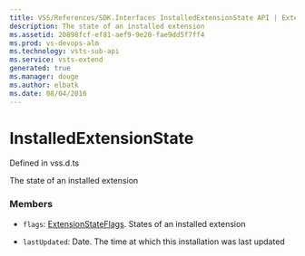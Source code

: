 ```yaml
---
title: VSS/References/SDK.Interfaces InstalledExtensionState API | Extensions for Visual Studio Team Services
description: The state of an installed extension
ms.assetid: 20898fcf-ef81-aef9-9e20-fae9dd5f7ff4
ms.prod: vs-devops-alm
ms.technology: vsts-sub-api
ms.service: vsts-extend
generated: true
ms.manager: douge
ms.author: elbatk
ms.date: 08/04/2016
---
```


# InstalledExtensionState

Defined in vss.d.ts


The state of an installed extension 

### Members

* `flags`: [ExtensionStateFlags](../../../VSS/References/SDK_Interfaces/ExtensionStateFlags.md). States of an installed extension

* `lastUpdated`: Date. The time at which this installation was last updated

